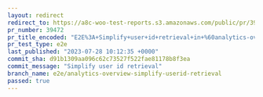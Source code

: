```yaml
---
layout: redirect
redirect_to: https://a8c-woo-test-reports.s3.amazonaws.com/public/pr/39472/e2e/index.html
pr_number: 39472
pr_title_encoded: "E2E%3A+Simplify+user+id+retrieval+in+%60analytics-overview.spec.js%60"
pr_test_type: e2e
last_published: "2023-07-28 10:12:35 +0000"
commit_sha: d91b1309aa096c62c73527f522fae81178b8f3ea
commit_message: "Simplify user id retrieval"
branch_name: e2e/analytics-overview-simplify-userid-retrieval
passed: true
---
```

